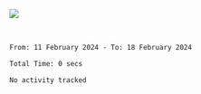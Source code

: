![](https://github-widgetbox.vercel.app/api/profile?username=meowkj&data=followers,repositories,stars,commits&theme=nautilus)

  

<br/>  



<!--START_SECTION:waka-->

```txt
From: 11 February 2024 - To: 18 February 2024

Total Time: 0 secs

No activity tracked
```

<!--END_SECTION:waka-->



